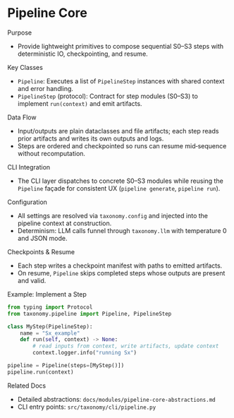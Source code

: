 # Pipeline Core

Purpose
- Provide lightweight primitives to compose sequential S0–S3 steps with deterministic IO, checkpointing, and resume.

Key Classes
- `Pipeline`: Executes a list of `PipelineStep` instances with shared context and error handling.
- `PipelineStep` (protocol): Contract for step modules (S0–S3) to implement `run(context)` and emit artifacts.

Data Flow
- Input/outputs are plain dataclasses and file artifacts; each step reads prior artifacts and writes its own outputs and logs.
- Steps are ordered and checkpointed so runs can resume mid‑sequence without recomputation.

CLI Integration
- The CLI layer dispatches to concrete S0–S3 modules while reusing the `Pipeline` façade for consistent UX (`pipeline generate`, `pipeline run`).

Configuration
- All settings are resolved via `taxonomy.config` and injected into the pipeline context at construction.
- Determinism: LLM calls funnel through `taxonomy.llm` with temperature 0 and JSON mode.

Checkpoints & Resume
- Each step writes a checkpoint manifest with paths to emitted artifacts.
- On resume, `Pipeline` skips completed steps whose outputs are present and valid.

Example: Implement a Step
```python
from typing import Protocol
from taxonomy.pipeline import Pipeline, PipelineStep

class MyStep(PipelineStep):
    name = "Sx_example"
    def run(self, context) -> None:
        # read inputs from context, write artifacts, update context
        context.logger.info("running Sx")

pipeline = Pipeline(steps=[MyStep()])
pipeline.run(context)
```

Related Docs
- Detailed abstractions: `docs/modules/pipeline-core-abstractions.md`
- CLI entry points: `src/taxonomy/cli/pipeline.py`

